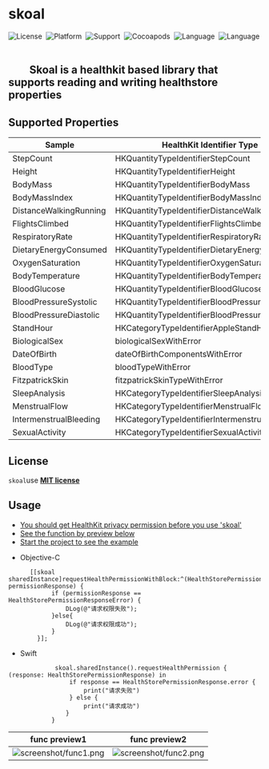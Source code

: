 # skoal
![License](https://img.shields.io/badge/License-MIT-orange.svg)&nbsp;
![Platform](https://img.shields.io/badge/Platform-iOS-yellowgreen.svg)&nbsp;
![Support](https://img.shields.io/badge/Support-iOS%208%2B-lightgrey.svg)&nbsp;
![Cocoapods](https://img.shields.io/badge/cocoapods-support-red.svg)&nbsp;
![Language](https://img.shields.io/badge/language-Objective--C-B9D3EE.svg)&nbsp;
![Language](https://img.shields.io/badge/language-Swift-red.svg)&nbsp;

## &emsp;&emsp;Skoal is a healthkit based library that supports reading and writing healthstore properties

## Supported Properties
|    Sample    |  HealthKit Identifier Type  |   Read   |   Write   |
|--------------|-----------------------------|----------|-----------|
|	StepCount	  | HKQuantityTypeIdentifierStepCount | ✓ | ✓ |
|	Height	  | HKQuantityTypeIdentifierHeight | ✓ | ✓ |
|	BodyMass	  | HKQuantityTypeIdentifierBodyMass | ✓ | ✓ ||
|	BodyMassIndex	  | HKQuantityTypeIdentifierBodyMassIndex | ✓ | ✓ |
|	DistanceWalkingRunning	| HKQuantityTypeIdentifierDistanceWalkingRunning | ✓ | ✓ |
|	FlightsClimbed  | HKQuantityTypeIdentifierFlightsClimbed | ✓ | ✓ |
|	RespiratoryRate	| HKQuantityTypeIdentifierRespiratoryRate | ✓ | ✓  |
|	DietaryEnergyConsumed  | HKQuantityTypeIdentifierDietaryEnergyConsumed | ✓ | ✓ |
|	OxygenSaturation	  | HKQuantityTypeIdentifierOxygenSaturation | ✓ |  |
|	BodyTemperature	  |	 HKQuantityTypeIdentifierBodyTemperature | ✓ | ✓ |
|	BloodGlucose	  | HKQuantityTypeIdentifierBloodGlucose | ✓ | ✓ |
|	BloodPressureSystolic  | HKQuantityTypeIdentifierBloodPressureSystolic | ✓ | ✓ |
|	BloodPressureDiastolic  | HKQuantityTypeIdentifierBloodPressureDiastolic | ✓ | ✓ |
|	StandHour	 | HKCategoryTypeIdentifierAppleStandHour | ✓ |  |
|	BiologicalSex	  | biologicalSexWithError | ✓ |  |
|	DateOfBirth	  |	 dateOfBirthComponentsWithError | ✓ |  |
|	BloodType	  |	 bloodTypeWithError | ✓ |  |
|	FitzpatrickSkin | fitzpatrickSkinTypeWithError | ✓ |  |
|	SleepAnalysis	  |	HKCategoryTypeIdentifierSleepAnalysis | ✓ |  |
|	MenstrualFlow	  | HKCategoryTypeIdentifierMenstrualFlow | ✓ |  |	
|	IntermenstrualBleeding  | HKCategoryTypeIdentifierIntermenstrualBleeding | ✓ |  |	
|	SexualActivity  | HKCategoryTypeIdentifierSexualActivity | ✓ |  |

## License
`skoal`use [__MIT license__][1]	

## Usage
- [You should get HealthKit privacy permission before you use 'skoal'](#index1)
- [See the function by preview below](#index2)
- [Start the project to see the example](./skoal-example)

<a name='index1'></a>
- Objective-C
``` 
      [[skoal sharedInstance]requestHealthPermissionWithBlock:^(HealthStorePermissionResponse permissionResponse) {
            if (permissionResponse == HealthStorePermissionResponseError) {
                DLog(@"请求权限失败");
            }else{
                DLog(@"请求权限成功");
            }
        }];
```
- Swift
```
             skoal.sharedInstance().requestHealthPermission { (response: HealthStorePermissionResponse) in
                 if response == HealthStorePermissionResponse.error {
                     print("请求失败")
                 } else {
                     print("请求成功")
                }
			}
```
<a name='index2'></a>

func preview1  | func preview2
---------------|---------------
![screenshot/func1.png](screenshot/func1.png)  |  ![screenshot/func2.png](screenshot/func2.png)  


[1]: https://github.com/GREENBANYAN/skoal/blob/master/LICENSE "MIT License"
